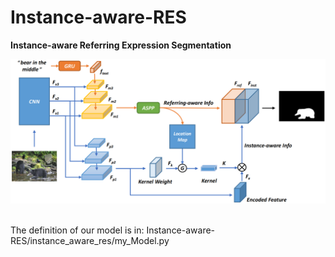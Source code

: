 # Instance-aware-RES

**Instance-aware Referring Expression Segmentation**


<div align="center">
  <img src="/framework.png"/>
</div><br/>

The definition of our model is in: Instance-aware-RES/instance_aware_res/my_Model.py
